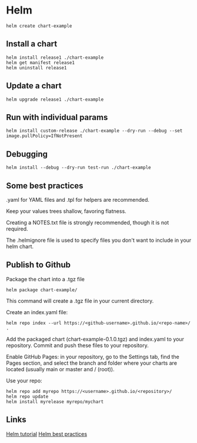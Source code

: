# Helm
```commandline
helm create chart-example
```

## Install a chart
```commandline
helm install release1 ./chart-example
helm get manifest release1
helm uninstall release1
```

## Update a chart
```commandline
helm upgrade release1 ./chart-example
```

## Run with individual params
```commandline
helm install custom-release ./chart-example --dry-run --debug --set image.pullPolicy=IfNotPresent
```

## Debugging
```commandline
helm install --debug --dry-run test-run ./chart-example
```

## Some best practices
.yaml for YAML files and .tpl for helpers are recommended.

Keep your values trees shallow, favoring flatness.

Creating a NOTES.txt file is strongly recommended, though it is not required.

The .helmignore file is used to specify files you don't want to include in your helm chart.

## Publish to Github
Package the chart into a .tgz file
```commandline
helm package chart-example/
```
This command will create a .tgz file in your current directory.

Create an index.yaml file:
```commandline
helm repo index --url https://<github-username>.github.io/<repo-name>/ .
```

Add the packaged chart (chart-example-0.1.0.tgz) and index.yaml to your repository.
Commit and push these files to your repository.

Enable GitHub Pages: in your repository, go to the Settings tab, find the Pages section, and select the branch and folder where your charts are located (usually main or master and / (root)).

Use your repo:
```commandline
helm repo add myrepo https://<username>.github.io/<repository>/
helm repo update
helm install myrelease myrepo/mychart
```
## Links
[Helm tutorial](https://helm.sh/docs/chart_template_guide/getting_started/)
[Helm best practices](https://helm.sh/docs/chart_best_practices/)
